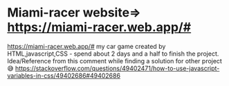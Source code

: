# Miami-racer website=> https://miami-racer.web.app/#
https://miami-racer.web.app/# my car game created by HTML,javascript,CSS - spend about 2 days and a half to finish the project.
 Idea/Reference from this comment while finding a solution for other project😅 https://stackoverflow.com/questions/49402471/how-to-use-javascript-variables-in-css/49402686#49402686
